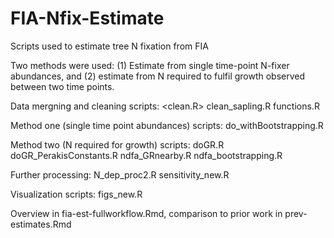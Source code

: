 # FIA-Nfix-Estimate
Scripts used to estimate tree N fixation from FIA

Two methods were used: (1) Estimate from single time-point N-fixer abundances, and (2) estimate from N required to fulfil growth observed between two time points.

Data mergning and cleaning scripts:
<clean.R>
clean_sapling.R
functions.R

Method one (single time point abundances) scripts:
do_withBootstrapping.R

Method two (N required for growth) scripts:
doGR.R
doGR_PerakisConstants.R
ndfa_GRnearby.R
ndfa_bootstrapping.R

Further processing:
N_dep_proc2.R
sensitivity_new.R

Visualization scripts:
figs_new.R

Overview in fia-est-fullworkflow.Rmd, comparison to prior work in prev-estimates.Rmd
